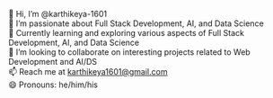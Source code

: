 👋 Hi, I’m @karthikeya-1601  
👀 I’m passionate about Full Stack Development, AI, and Data Science  
🌱 Currently learning and exploring various aspects of Full Stack Development, AI, and Data Science  
💞️ I’m looking to collaborate on interesting projects related to Web Development and AI/DS  
📫 Reach me at karthikeya1601@gmail.com  
😄 Pronouns: he/him/his

<!---
karthikeya-1601/karthikeya-1601 is a ✨ special ✨ repository because its `README.md` (this file) appears on your GitHub profile.
You can click the Preview link to take a look at your changes.
--->

